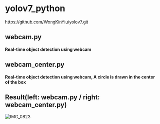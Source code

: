 # yolov7_python
https://github.com/WongKinYiu/yolov7.git

## webcam.py
####  Real-time object detection using webcam

## webcam_center.py
#### Real-time object detection using webcam, A circle is drawn in the center of the box

## Result(left: webcam.py / right: webcam_center.py)
![IMG_0823](https://github.com/JIYOUNG3347/YOLOv7_Python/assets/77952928/45210810-bbc0-405c-95d5-f333521a9d96)

